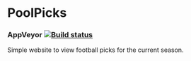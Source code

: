 # PoolPicks
### AppVeyor [![Build status](https://ci.appveyor.com/api/projects/status/20mben7k83ppoa3k?svg=true)](https://ci.appveyor.com/project/solthoth/poolpicks)
Simple website to view football picks for the current season.
